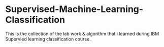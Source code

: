 # Supervised-Machine-Learning-Classification
This is the collection of the lab work & algorithm that i learned during IBM Supervied learning classification course.
